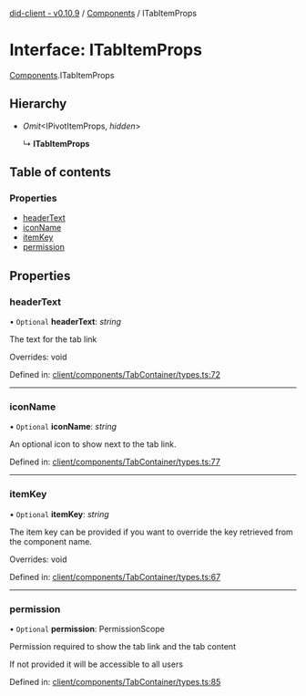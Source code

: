 [did-client - v0.10.9](../README.md) / [Components](../modules/components.md) / ITabItemProps

# Interface: ITabItemProps

[Components](../modules/components.md).ITabItemProps

## Hierarchy

* *Omit*<IPivotItemProps, *hidden*\>

  ↳ **ITabItemProps**

## Table of contents

### Properties

- [headerText](components.itabitemprops.md#headertext)
- [iconName](components.itabitemprops.md#iconname)
- [itemKey](components.itabitemprops.md#itemkey)
- [permission](components.itabitemprops.md#permission)

## Properties

### headerText

• `Optional` **headerText**: *string*

The text for the tab link

Overrides: void

Defined in: [client/components/TabContainer/types.ts:72](https://github.com/Puzzlepart/did/blob/dev/client/components/TabContainer/types.ts#L72)

___

### iconName

• `Optional` **iconName**: *string*

An optional icon to show next to the tab link.

Defined in: [client/components/TabContainer/types.ts:77](https://github.com/Puzzlepart/did/blob/dev/client/components/TabContainer/types.ts#L77)

___

### itemKey

• `Optional` **itemKey**: *string*

The item key can be provided if you want to
override the key retrieved from the component
name.

Overrides: void

Defined in: [client/components/TabContainer/types.ts:67](https://github.com/Puzzlepart/did/blob/dev/client/components/TabContainer/types.ts#L67)

___

### permission

• `Optional` **permission**: PermissionScope

Permission required to show the tab link and the tab
content

If not provided it will be accessible to all users

Defined in: [client/components/TabContainer/types.ts:85](https://github.com/Puzzlepart/did/blob/dev/client/components/TabContainer/types.ts#L85)
